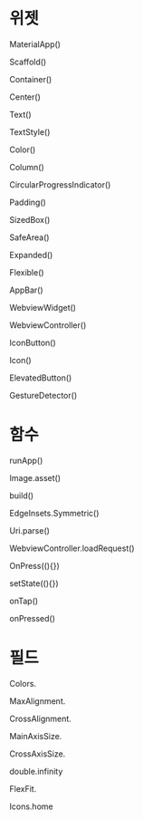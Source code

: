 # 위젯

MaterialApp()

Scaffold()

Container()

Center()

Text()

TextStyle()

Color()

Column()

CircularProgressIndicator()

Padding()

SizedBox()

SafeArea()

Expanded()

Flexible()

AppBar()

WebviewWidget()

WebviewController()

IconButton()

Icon()

ElevatedButton()

GestureDetector()


# 함수

runApp()

Image.asset()

build()

EdgeInsets.Symmetric()

Uri.parse()

WebviewController.loadRequest()

OnPress((){})

setState((){})

onTap()

onPressed()


# 필드

Colors.

MaxAlignment.

CrossAlignment.

MainAxisSize.

CrossAxisSize.

double.infinity

FlexFit.

Icons.home
